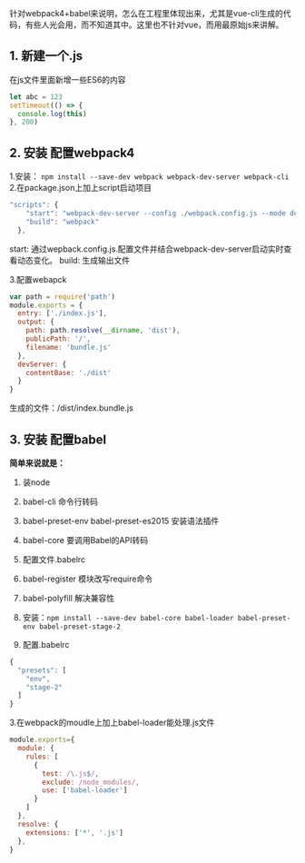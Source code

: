 
针对webpack4+babel来说明，怎么在工程里体现出来，尤其是vue-cli生成的代码，有些人光会用，而不知道其中。这里也不针对vue，而用最原始js来讲解。

## 1. 新建一个.js

在js文件里面新增一些ES6的内容

```js
let abc = 123
setTimeout(() => {
  console.log(this)
}, 200)
```

## 2. 安装 配置webpack4

1.安装： `npm install --save-dev webpack webpack-dev-server webpack-cli`
2.在package.json上加上script启动项目

```js
"scripts": {
    "start": "webpack-dev-server --config ./webpack.config.js --mode development",
    "build": "webpack"
  },
```

start: 通过wepback.config.js.配置文件并结合webpack-dev-server启动实时查看动态变化。
build: 生成输出文件

3.配置webapck

```js
var path = require('path')
module.exports = {
  entry: ['./index.js'],
  output: {
    path: path.resolve(__dirname, 'dist'),
    publicPath: '/',
    filename: 'bundle.js'
  },
  devServer: {
    contentBase: './dist'
  }
}
```
生成的文件：/dist/index.bundle.js

## 3. 安装 配置babel
**简单来说就是：**
1. 装node
2. babel-cli 命令行转码
3. babel-preset-env babel-preset-es2015 安装语法插件
4. babel-core 要调用Babel的API转码
5. 配置文件.babelrc
6. babel-register 模块改写require命令
7. babel-polyfill 解决兼容性


1. 安装：`npm install --save-dev babel-core babel-loader babel-preset-env babel-preset-stage-2`
2. 配置.babelrc

```js
{
  "presets": [
    "env",
    "stage-2"
  ]
}

```
3.在webpack的moudle上加上babel-loader能处理.js文件

```js
module.exports={
  module: {
    rules: [
      {
        test: /\.js$/,
        exclude: /node_modules/,
        use: ['babel-loader']
      }
    ]
  },
  resolve: {
    extensions: ['*', '.js']
  },
}
```

